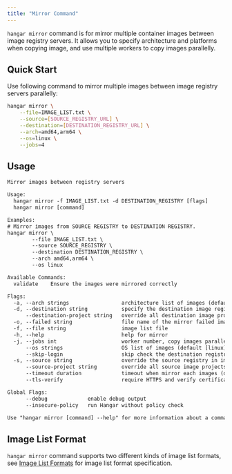 ```yaml
---
title: "Mirror Command"
---
```


`hangar mirror` command is for mirror multiple container images between image registry servers. It allows you to specify architecture and platforms when copying image, and use multiple workers to copy images parallelly.

## Quick Start

Use following command to mirror multiple images between image registry servers parallelly:

```bash
hangar mirror \
    --file=IMAGE_LIST.txt \
    --source=[SOURCE_REGISTRY_URL] \
    --destination=[DESTINATION_REGISTRY_URL] \
    --arch=amd64,arm64 \
    --os=linux \
    --jobs=4
```

## Usage

```txt title="hangar mirror --help"
Mirror images between registry servers

Usage:
  hangar mirror -f IMAGE_LIST.txt -d DESTINATION_REGISTRY [flags]
  hangar mirror [command]

Examples:
# Mirror images from SOURCE REGISTRY to DESTINATION REGISTRY.
hangar mirror \
        --file IMAGE_LIST.txt \
        --source SOURCE_REGISTRY \
        --destination DESTINATION_REGISTRY \
        --arch amd64,arm64 \
        --os linux

Available Commands:
  validate    Ensure the images were mirrored correctly

Flags:
  -a, --arch strings                 architecture list of images (default [amd64,arm64])
  -d, --destination string           specify the destination image registry
      --destination-project string   override all destination image projects
  -o, --failed string                file name of the mirror failed image list (default "mirror-failed.txt")
  -f, --file string                  image list file
  -h, --help                         help for mirror
  -j, --jobs int                     worker number, copy images parallelly (1-20) (default 1)
      --os strings                   OS list of images (default [linux])
      --skip-login                   skip check the destination registry is logged in (used in shell script)
  -s, --source string                override the source registry in image list
      --source-project string        override all source image projects
      --timeout duration             timeout when mirror each images (default 10m0s)
      --tls-verify                   require HTTPS and verify certificates

Global Flags:
      --debug             enable debug output
      --insecure-policy   run Hangar without policy check

Use "hangar mirror [command] --help" for more information about a command.
```

## Image List Format

`hangar mirror` command supports two different kinds of image list formats, see [Image List Formats](image-list-format) for image list format specification.
